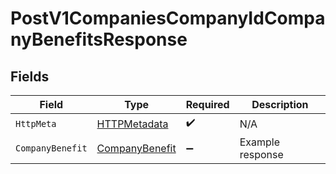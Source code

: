 # PostV1CompaniesCompanyIdCompanyBenefitsResponse


## Fields

| Field                                                       | Type                                                        | Required                                                    | Description                                                 |
| ----------------------------------------------------------- | ----------------------------------------------------------- | ----------------------------------------------------------- | ----------------------------------------------------------- |
| `HttpMeta`                                                  | [HTTPMetadata](../../Models/Components/HTTPMetadata.md)     | :heavy_check_mark:                                          | N/A                                                         |
| `CompanyBenefit`                                            | [CompanyBenefit](../../Models/Components/CompanyBenefit.md) | :heavy_minus_sign:                                          | Example response                                            |